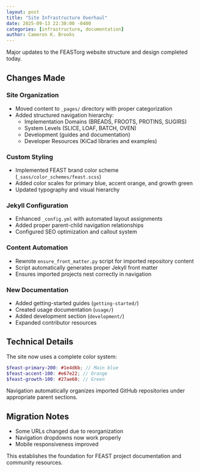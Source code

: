 ```yaml
---
layout: post
title: "Site Infrastructure Overhaul"
date: 2025-09-13 22:30:00 -0400
categories: [infrastructure, documentation]
author: Cameron K. Brooks
---
```


Major updates to the FEASTorg website structure and design completed today.

## Changes Made

### Site Organization

- Moved content to `_pages/` directory with proper categorization
- Added structured navigation hierarchy:
  - Implementation Domains (BREADS, FROOTS, PROTINS, SUGIRS)
  - System Levels (SLICE, LOAF, BATCH, OVEN)
  - Development (guides and documentation)
  - Developer Resources (KiCad libraries and examples)

### Custom Styling

- Implemented FEAST brand color scheme (`_sass/color_schemes/feast.scss`)
- Added color scales for primary blue, accent orange, and growth green
- Updated typography and visual hierarchy

### Jekyll Configuration

- Enhanced `_config.yml` with automated layout assignments
- Added proper parent-child navigation relationships
- Configured SEO optimization and callout system

### Content Automation

- Rewrote `ensure_front_matter.py` script for imported repository content
- Script automatically generates proper Jekyll front matter
- Ensures imported projects nest correctly in navigation

### New Documentation

- Added getting-started guides (`getting-started/`)
- Created usage documentation (`usage/`)
- Added development section (`development/`)
- Expanded contributor resources

## Technical Details

The site now uses a complete color system:

```scss
$feast-primary-200: #1e4d6b; // Main blue
$feast-accent-100: #e67e22; // Orange
$feast-growth-100: #27ae60; // Green
```

Navigation automatically organizes imported GitHub repositories under appropriate parent sections.

## Migration Notes

- Some URLs changed due to reorganization
- Navigation dropdowns now work properly
- Mobile responsiveness improved

This establishes the foundation for FEAST project documentation and community resources.
